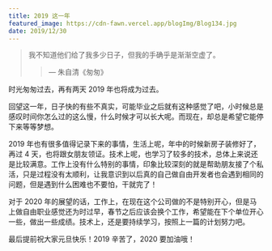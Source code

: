 ```yaml
---
title: 2019 这一年
featured_image: https://cdn-fawn.vercel.app/blogImg/Blog134.jpg
date: 2019/12/30
---
```


> 我不知道他们给了我多少日子，但我的手确乎是渐渐空虚了。
>>&mdash; 朱自清《匆匆》

时光匆匆过去，再有两天 2019 年也将成为过去。

回望这一年，日子快的有些不真实，可能毕业之后就有这种感觉了吧，小时候总是感叹时间你怎么过的这么慢，什么时候才可以长大呢。而现在，却总是希望它能停下来等等梦想。

2019 年也有很多值得记录下来的事情，生活上呢，年中的时候新房子装修好了，再过 4 天，也将跟女朋友领证。技术上呢，也学习了较多的技术，总体上来说还是比较满意。工作上没有什么特别的事情，印象比较深刻的就是帮助朋友接了个私活，只是过程没有太顺利，让我意识到以后真的自己做自由开发者也会遇到相同的问题，但是遇到什么困难也不要怕，干就完了！

对于 2020 年的展望的话，工作上，在现在这个公司做的不是特别开心，但是马上做自由职业感觉还为时过早，春节之后应该会换个工作，希望能在下个单位开心一些，做出一些成绩。技术上，还是要持续学习，按照上一篇的计划努力吧。

最后提前祝大家元旦快乐！2019 辛苦了，2020 要加油哦！
